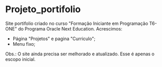 # Projeto_portifolio
 Site portifolio criado no curso "Formação Iniciante em Programação T6-ONE" do Programa Oracle Next Education.
 Acrescimos:
 - Página "Projetos" e pagina "Curriculo";
 - Menu fixo;

Obs.: O site ainda precisa ser melhorado e atualizado. Esse é apenas o escopo inicial.
